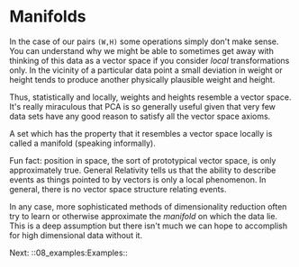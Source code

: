 # Manifolds

In the case of our pairs `(W,H)` some operations simply don't make
sense. You can understand why we might be able to sometimes get away
with thinking of this data as a vector space if you consider *local*
transformations only. In the vicinity of a particular data point a small
deviation in weight or height tends to produce another physically
plausible weight and height.

Thus, statistically and locally, weights and heights resemble a vector
space. It's really miraculous that PCA is so generally useful given that
very few data sets have any good reason to satisfy all the vector space
axioms.

A set which has the property that it resembles a vector space locally is
called a manifold (speaking informally).

Fun fact: position in space, the sort of prototypical vector space, is
only approximately true. General Relativity tells us that the ability to
describe events as things pointed to by vectors is only a local
phenomenon. In general, there is no vector space structure relating
events.

In any case, more sophisticated methods of dimensionality reduction
often try to learn or otherwise approximate the *manifold* on which the
data lie. This is a deep assumption but there isn't much we can hope to
accomplish for high dimensional data without it.


Next: ::08_examples:Examples::
